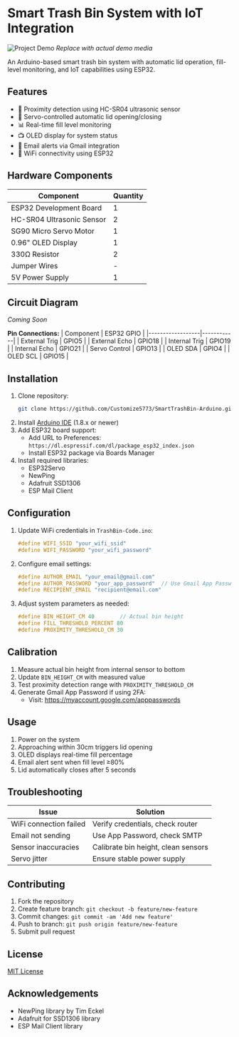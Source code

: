 # Smart Trash Bin System with IoT Integration

![Project Demo](demo.gif) *Replace with actual demo media*

An Arduino-based smart trash bin system with automatic lid operation, fill-level monitoring, and IoT capabilities using ESP32.

## Features
- 👥 Proximity detection using HC-SR04 ultrasonic sensor
- 🚪 Servo-controlled automatic lid opening/closing
- 📊 Real-time fill level monitoring
- 📺 OLED display for system status
- 📧 Email alerts via Gmail integration
- 📶 WiFi connectivity using ESP32

## Hardware Components
| Component               | Quantity |
|-------------------------|----------|
| ESP32 Development Board | 1        |
| HC-SR04 Ultrasonic Sensor | 2       |
| SG90 Micro Servo Motor  | 1        |
| 0.96" OLED Display      | 1        |
| 330Ω Resistor           | 2        |
| Jumper Wires            | -        |
| 5V Power Supply         | 1        |

## Circuit Diagram
_Coming Soon_

**Pin Connections:**
| Component        | ESP32 GPIO |
|------------------|------------|
| External Trig    | GPIO5      |
| External Echo    | GPIO18     |
| Internal Trig    | GPIO19     |
| Internal Echo    | GPIO21     |
| Servo Control    | GPIO13     |
| OLED SDA         | GPIO4      |
| OLED SCL         | GPIO15     |

## Installation
1. Clone repository:
   ```bash
   git clone https://github.com/Customize5773/SmartTrashBin-Arduino.git
   ```
2. Install [Arduino IDE](https://www.arduino.cc/en/software) (1.8.x or newer)
3. Add ESP32 board support:
   - Add URL to Preferences: `https://dl.espressif.com/dl/package_esp32_index.json`
   - Install ESP32 package via Boards Manager
4. Install required libraries:
   - ESP32Servo
   - NewPing
   - Adafruit SSD1306
   - ESP Mail Client

## Configuration
1. Update WiFi credentials in `TrashBin-Code.ino`:
   ```cpp
   #define WIFI_SSID "your_wifi_ssid"
   #define WIFI_PASSWORD "your_wifi_password"
   ```
2. Configure email settings:
   ```cpp
   #define AUTHOR_EMAIL "your_email@gmail.com"
   #define AUTHOR_PASSWORD "your_app_password"  // Use Gmail App Password
   #define RECIPIENT_EMAIL "recipient@email.com"
   ```
3. Adjust system parameters as needed:
   ```cpp
   #define BIN_HEIGHT_CM 40        // Actual bin height
   #define FILL_THRESHOLD_PERCENT 80
   #define PROXIMITY_THRESHOLD_CM 30
   ```

## Calibration
1. Measure actual bin height from internal sensor to bottom
2. Update `BIN_HEIGHT_CM` with measured value
3. Test proximity detection range with `PROXIMITY_THRESHOLD_CM`
4. Generate Gmail App Password if using 2FA:
   - Visit: https://myaccount.google.com/apppasswords

## Usage
1. Power on the system
2. Approaching within 30cm triggers lid opening
3. OLED displays real-time fill percentage
4. Email alert sent when fill level ≥80%
5. Lid automatically closes after 5 seconds

## Troubleshooting
| Issue                  | Solution                          |
|------------------------|-----------------------------------|
| WiFi connection failed | Verify credentials, check router |
| Email not sending      | Use App Password, check SMTP      |
| Sensor inaccuracies    | Calibrate bin height, clean sensors |
| Servo jitter           | Ensure stable power supply        |

## Contributing
1. Fork the repository
2. Create feature branch: `git checkout -b feature/new-feature`
3. Commit changes: `git commit -am 'Add new feature'`
4. Push to branch: `git push origin feature/new-feature`
5. Submit pull request

## License
[MIT License](LICENSE)

## Acknowledgements
- NewPing library by Tim Eckel
- Adafruit for SSD1306 library
- ESP Mail Client library
